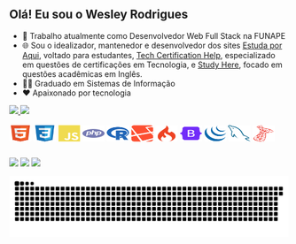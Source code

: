 ## Olá! Eu sou o Wesley Rodrigues

- 🔭 Trabalho atualmente como Desenvolvedor Web Full Stack na FUNAPE
- 🌐 Sou o idealizador, mantenedor e desenvolvedor dos sites <a href ="https://estudaporaqui.com.br/">Estuda por Aqui</a>, voltado para estudantes, <a href ="https://www.techcertificationhelp.com/">Tech Certification Help</a>, especializado em questões de certificações em Tecnologia, e <a href ="study-here.com/">Study Here</a>, focado em questões acadêmicas em Inglês.
- 👨‍🎓 Graduado em Sistemas de Informação
- ❤️ Apaixonado por tecnologia

<div>
  <a href="https://github.com/wesleyrodriguessantos">
    <img height="180em" src="https://github-readme-stats-bice-five-13.vercel.app/api?username=wesleyrodriguessantos&show_icons=true&theme=dracula&include_all_commits=true&count_private=true"/>
    <img height="180em" src="https://github-readme-stats-bice-five-13.vercel.app/api/top-langs/?username=wesleyrodriguessantos&layout=compact&langs_count=10&theme=dracula"/>
  </a>
</div>
<div style="display: inline_block"><br>
  <img align="center" alt="Wesley-HTML" height="30" width="40" src="https://raw.githubusercontent.com/devicons/devicon/master/icons/html5/html5-original.svg">
  <img align="center" alt="Wesley-CSS" height="30" width="40" src="https://raw.githubusercontent.com/devicons/devicon/master/icons/css3/css3-original.svg">
  <img align="center" alt="Wesley-Js" height="30" width="40" src="https://raw.githubusercontent.com/devicons/devicon/master/icons/javascript/javascript-plain.svg">
  <img align="center" alt="Wesley-PHP" height="30" width="40" src="https://github.com/devicons/devicon/blob/master/icons/php/php-plain.svg">
  <img align="center" alt="Wesley-R" height="30" width="40" src="https://github.com/devicons/devicon/blob/master/icons/r/r-plain.svg">
  <img align="center" alt="Wesley-Laravel" height="30" width="40" src="https://github.com/devicons/devicon/blob/master/icons/laravel/laravel-plain.svg">
  <img align="center" alt="Wesley-CodeIgniter" height="30" width="40" src="https://github.com/devicons/devicon/blob/master/icons/codeigniter/codeigniter-plain.svg">
  <img align="center" alt="Wesley-Bootstrap" height="30" width="40" src="https://github.com/devicons/devicon/blob/master/icons/bootstrap/bootstrap-plain.svg">
  <img align="center" alt="Wesley-jQuery" height="30" width="40" src="https://github.com/devicons/devicon/blob/master/icons/jquery/jquery-plain.svg">
  <img align="center" alt="Wesley-MySQL" height="30" width="40" src="https://raw.githubusercontent.com/devicons/devicon/master/icons/mysql/mysql-original.svg">
  <img align="center" alt="Wesley-SQLSERVER" height="30" width="40" src="https://github.com/devicons/devicon/blob/master/icons/microsoftsqlserver/microsoftsqlserver-plain.svg">
</div>
  
  ##
 
<div> 
  <a href = "mailto:wesleyrodriguessantos99@gmail.com"><img src="https://img.shields.io/badge/-Gmail-%23333?style=for-the-badge&logo=gmail&logoColor=white" target="_blank"></a>
  <a href="https://www.instagram.com/wesley_rs99/" target="_blank"><img src="https://img.shields.io/badge/-Instagram-%23E4405F?style=for-the-badge&logo=instagram&logoColor=white" target="_blank"></a>
   <a href="https://api.whatsapp.com/send?phone=5562995596590" target="_blank"><img src="https://img.shields.io/badge/WhatsApp-25D366?style=for-the-badge&logo=whatsapp&logoColor=white" target="_blank"></a>
 
  ![Snake animation](https://github.com/wesleyrodriguessantos/wesleyrodriguessantos/blob/output/github-contribution-grid-snake.svg)
 
</div>
